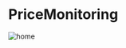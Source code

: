 # PriceMonitoring
![home](blob:https://xn--80affa3aj0al.xn--80asehdb/8ed63767-4f3d-4d72-88c7-2ef756573984)
